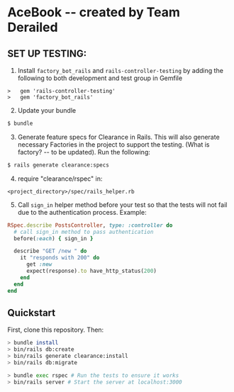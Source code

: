 # AceBook -- created by Team Derailed

## SET UP TESTING:

1. Install `factory_bot_rails` and `rails-controller-testing` by adding the following to both development and test group in Gemfile

```
>   gem 'rails-controller-testing'
>   gem 'factory_bot_rails'
```

2. Update your bundle

```bash
$ bundle
```

3. Generate feature specs for Clearance in Rails. This will also generate necessary Factories in the project to support the testing. (What is factory? -- to be updated). Run the following:

```bash
$ rails generate clearance:specs
```

4. require "clearance/rspec" in:
```
<project_directory>/spec/rails_helper.rb
```

5. Call `sign_in` helper method before your test so that the tests will not fail due to the authentication process. Example:

```ruby
RSpec.describe PostsController, type: :controller do
  # call sign_in method to pass authentication
  before(:each) { sign_in }

  describe "GET /new " do
    it "responds with 200" do
      get :new
      expect(response).to have_http_status(200)
    end
  end
end
```

## Quickstart

First, clone this repository. Then:

```bash
> bundle install
> bin/rails db:create
> bin/rails generate clearance:install
> bin/rails db:migrate

> bundle exec rspec # Run the tests to ensure it works
> bin/rails server # Start the server at localhost:3000
```
